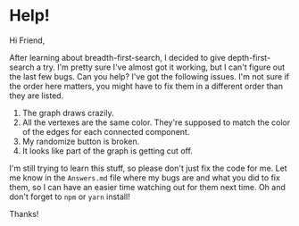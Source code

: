 # Help!

Hi Friend,

After learning about breadth-first-search, I decided to give depth-first-search a try.  I'm pretty sure I've almost got it working, but I can't figure out the last few bugs.  Can you help?  I've got the following issues.  I'm not sure if the order here matters, you might have to fix them in a different order than they are listed.

1. The graph draws crazily.
2. All the vertexes are the same color.  They're supposed to match the color of the edges for each connected component.
3. My randomize button is broken.
4. It looks like part of the graph is getting cut off.

I'm still trying to learn this stuff, so please don't just fix the code for me. Let me know in the `Answers.md` file where my bugs are and what you did to fix them, so I can have an easier time watching out for them next time. Oh and don't forget to `npm` or `yarn` install!

Thanks!
